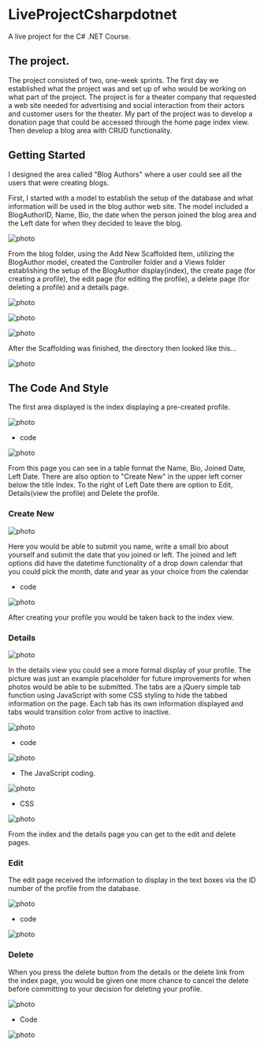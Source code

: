 # LiveProjectCsharpdotnet  

  

A live project for the C# .NET Course.  

  

   

  

## The project.  

  

The project consisted of two, one-week sprints.  The first day we established what the project was and set up of who would be working on what part of the project.  The project is for a theater company that requested a web site needed for advertising and social interaction from their actors and customer users for the theater.  My part of the project was to develop a donation page that could be accessed through the home page index view.  Then develop a blog area with CRUD functionality.   

  

## Getting Started  

  

I designed the area called "Blog Authors" where a user could see all the users that were creating blogs.  

  

First, I started with a model to establish the setup of the database and what information will be used in the blog author web site.  The model included a BlogAuthorID, Name, Bio, the date when the person joined the blog area and the Left date for when they decided to leave the blog.    

  

![photo](https://github.com/Kelinz74/LiveProjectCsharpdotnet/blob/main/BlogAuthorModel.png?raw=true)    

  

From the blog folder, using the Add New Scaffolded Item, utilizing the BlogAuthor model, created the Controller folder and a Views folder establishing the setup of the BlogAuthor display(index), the create page (for creating a profile), the edit page (for editing the profile), a delete page (for deleting a profile) and a details page.  

  

![photo](https://github.com/Kelinz74/LiveProjectCsharpdotnet/blob/main/Scafoldingoption.png?raw=true) 

  

![photo](https://github.com/Kelinz74/LiveProjectCsharpdotnet/blob/main/AddNewScaffolddedItem.png?raw=true) 

  

![photo](https://github.com/Kelinz74/LiveProjectCsharpdotnet/blob/main/ScafoldingAdd.png?raw=true) 

  

After the Scaffolding was finished, the directory then looked like this... 

  

![photo](https://github.com/Kelinz74/LiveProjectCsharpdotnet/blob/main/ScafoldingBuild.png?raw=true) 

  

## The Code And Style 

  

The first area displayed is the index displaying a pre-created profile. 

  

![photo](https://github.com/Kelinz74/LiveProjectCsharpdotnet/blob/main/indexview.png?raw=true) 

  

- code 

  

![photo](https://github.com/Kelinz74/LiveProjectCsharpdotnet/blob/main/indexcode.png?raw=true) 

  

From this page you can see in a table format the Name, Bio, Joined Date, Left Date.  There are also option to "Create New" in the upper left corner below the title Index.  To the right of Left Date there are option to Edit, Details(view the profile) and Delete the profile. 

  

### Create New 

  

![photo](https://github.com/Kelinz74/LiveProjectCsharpdotnet/blob/main/createview.png?raw=true) 

  

Here you would be able to submit you name, write a small bio about yourself and submit the date that you joined or left.  The joined and left options did have the datetime functionality of a drop down calendar that you could pick the month, date and year as your choice from the calendar 

  

- code 

  

![photo](https://github.com/Kelinz74/LiveProjectCsharpdotnet/blob/main/createcode.png?raw=true) 

  

  

After creating your profile you would be taken back to the index view. 

  

### Details 

  

![photo](https://github.com/Kelinz74/LiveProjectCsharpdotnet/blob/main/detailsview.png?raw=true) 

  

In the details view you could see a more formal display of your profile.  The picture was just an example placeholder for future improvements for when photos would be able to be submitted.  The tabs are a jQuery simple tab function using JavaScript with some CSS styling to hide the tabbed information on the page.  Each tab has its own information displayed and tabs would transition color from active to inactive. 

  

![photo](https://github.com/Kelinz74/LiveProjectCsharpdotnet/blob/main/tagtransition.gif?raw=true) 

  

- code 

  

![photo](https://github.com/Kelinz74/LiveProjectCsharpdotnet/blob/main/detailscode.png?raw=true) 

  

- The JavaScript coding. 

  

![photo](https://github.com/Kelinz74/LiveProjectCsharpdotnet/blob/main/simpletabsjavascript.png?raw=true) 

  

- CSS 

  

![photo](https://github.com/Kelinz74/LiveProjectCsharpdotnet/blob/main/CSSsimpletabs.png?raw=true) 

  

From the index and the details page you can get to the edit and delete pages. 

  

### Edit 

  

The edit page received the information to display in the text boxes via the ID number of the profile from the database. 

  

![photo](https://github.com/Kelinz74/LiveProjectCsharpdotnet/blob/main/editview.png?raw=true) 

  

- code 

  

![photo](https://github.com/Kelinz74/LiveProjectCsharpdotnet/blob/main/editcode.png?raw=true) 

  

### Delete 

  

When you press the delete button from the details or the delete link from the index page, you would be given one more chance to cancel the delete before committing to your decision for deleting your profile. 

  

![photo](https://github.com/Kelinz74/LiveProjectCsharpdotnet/blob/main/deleteview.png?raw=true) 

  

- Code 

  

![photo](https://github.com/Kelinz74/LiveProjectCsharpdotnet/blob/main/deletecode.png?raw=true) 
